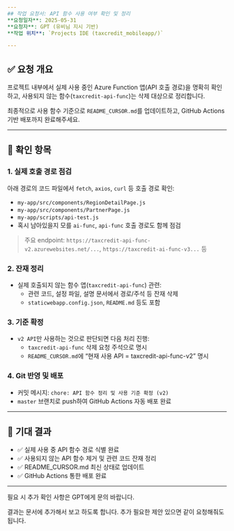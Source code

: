 ```yaml
---
## 작업 요청서: API 함수 사용 여부 확인 및 정리
**요청일자**: 2025-05-31  
**요청자**: GPT (유비님 지시 기반)  
**작업 위치**: `Projects IDE (taxcredit_mobileapp/)`

---
```


## ✅ 요청 개요

프로젝트 내부에서 실제 사용 중인 Azure Function 앱(API 호출 경로)을 명확히 확인하고, 
사용되지 않는 함수(`taxcredit-api-func`)는 삭제 대상으로 정리합니다.

최종적으로 사용 함수 기준으로 `README_CURSOR.md`를 업데이트하고,
GitHub Actions 기반 배포까지 완료해주세요.

---

## 📌 확인 항목

### 1. 실제 호출 경로 점검
아래 경로의 코드 파일에서 `fetch`, `axios`, `curl` 등 호출 경로 확인:

- `my-app/src/components/RegionDetailPage.js`
- `my-app/src/components/PartnerPage.js`
- `my-app/scripts/api-test.js`
- 혹시 남아있을지 모를 `ai-func`, `api-func` 호출 경로도 함께 점검

> 주요 endpoint: `https://taxcredit-api-func-v2.azurewebsites.net/...`, `https://taxcredit-ai-func-v3...` 등

### 2. 잔재 정리
- 실제 호출되지 않는 함수 앱(`taxcredit-api-func`) 관련:
  - 관련 코드, 설정 파일, 설명 문서에서 경로/주석 등 잔재 삭제
  - `staticwebapp.config.json`, `README.md` 등도 포함

### 3. 기준 확정
- `v2 API`만 사용하는 것으로 판단되면 다음 처리 진행:
  - `taxcredit-api-func` 삭제 요청 주석으로 명시
  - `README_CURSOR.md`에 “현재 사용 API = taxcredit-api-func-v2” 명시

### 4. Git 반영 및 배포
- 커밋 메시지: `chore: API 함수 정리 및 사용 기준 확정 (v2)`
- `master` 브랜치로 push하여 GitHub Actions 자동 배포 완료

---

## 📝 기대 결과

- ✅ 실제 사용 중 API 함수 경로 식별 완료
- ✅ 사용되지 않는 API 함수 제거 및 관련 코드 잔재 정리
- ✅ README_CURSOR.md 최신 상태로 업데이트
- ✅ GitHub Actions 통한 배포 완료

---

필요 시 추가 확인 사항은 GPT에게 문의 바랍니다.

결과는 문서에 추가해서 보고 하도록 합니다. 
추가 필요한 제안 있으면 같이 요청해줘도 됩니다. 
